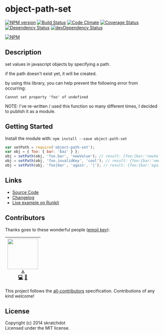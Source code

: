 # object-path-set

[![NPM version](https://badge.fury.io/js/object-path-set.svg)](http://badge.fury.io/js/object-path-set)
[![Build Status](https://travis-ci.org/skratchdot/object-path-set.png?branch=master)](https://travis-ci.org/skratchdot/object-path-set)
[![Code Climate](https://codeclimate.com/github/skratchdot/object-path-set.png)](https://codeclimate.com/github/skratchdot/object-path-set)
[![Coverage Status](https://coveralls.io/repos/skratchdot/object-path-set/badge.svg?branch=master&service=github)](https://coveralls.io/github/skratchdot/object-path-set?branch=master)
[![Dependency Status](https://david-dm.org/skratchdot/object-path-set.svg)](https://david-dm.org/skratchdot/object-path-set)
[![devDependency Status](https://david-dm.org/skratchdot/object-path-set/dev-status.svg)](https://david-dm.org/skratchdot/object-path-set#info=devDependencies)

[![NPM](https://nodei.co/npm/object-path-set.png)](https://npmjs.org/package/object-path-set)

## Description

set values in javascript objects by specifying a path.

if the path doesn't exist yet, it will be created.

by using this library, you can help prevent the following error from occurring:

```
Cannot set property 'foo' of undefined
```

NOTE: I've re-written / used this function so many different times, I decided to publish it
as a module.

## Getting Started

Install the module with: `npm install --save object-path-set`

```javascript
var setPath = require('object-path-set');
var obj = { foo: { bar: 'baz' } };
obj = setPath(obj, 'foo.bar', 'newValue'); // result: {foo:{bar:'newValue'}}
obj = setPath(obj, 'foo.invalidKey', 'cool'); // result: {foo:{bar:'newValue',invalidKey: 'cool'}}
obj = setPath(obj, 'foo|bar', 'again', '|'); // result: {foo:{bar:'again',invalidKey: 'cool'}}
```

## Links

* [Source Code](https://github.com/skratchdot/object-path-set)
* [Changelog](https://github.com/skratchdot/object-path-set/blob/master/CHANGELOG.md)
* [Live example on Runkit](https://npm.runkit.com/object-path-set)

## Contributors

Thanks goes to these wonderful people ([emoji key](https://github.com/kentcdodds/all-contributors#emoji-key)):

<!-- ALL-CONTRIBUTORS-LIST:START - Do not remove or modify this section -->

<!-- prettier-ignore -->
| [<img src="https://avatars1.githubusercontent.com/u/434470?v=4" width="100px;"/><br /><sub><b>◬</b></sub>](https://www.skratchdot.com/)<br />[💻](https://github.com/skratchdot/object-path-set/commits?author=skratchdot "Code") [📖](https://github.com/skratchdot/object-path-set/commits?author=skratchdot "Documentation") |
| :---: |

<!-- ALL-CONTRIBUTORS-LIST:END -->

This project follows the [all-contributors](https://github.com/kentcdodds/all-contributors) specification. Contributions of any kind welcome!

## License

Copyright (c) 2014 skratchdot  
Licensed under the MIT license.
